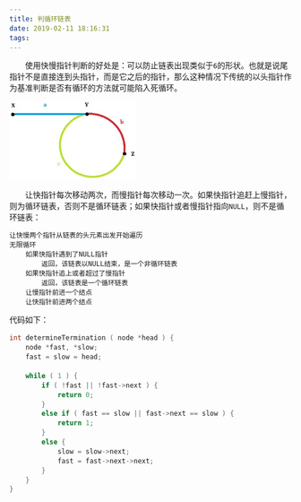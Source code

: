 ```yaml
---
title: 判循环链表
date: 2019-02-11 18:16:31
tags:
---
```

&emsp;&emsp;使用快慢指针判断的好处是：可以防止链表出现类似于`6`的形状。也就是说尾指针不是直接连到头指针，而是它之后的指针，那么这种情况下传统的以头指针作为基准判断是否有循环的方法就可能陷入死循环。

<img src="./判循环链表/1.png" height="140" width="226">

&emsp;&emsp;让快指针每次移动两次，而慢指针每次移动一次。如果快指针追赶上慢指针，则为循环链表，否则不是循环链表；如果快指针或者慢指针指向`NULL`，则不是循环链表：

``` cpp
让快慢两个指针从链表的头元素出发开始遍历
无限循环
    如果快指针遇到了NULL指针
        返回，该链表以NULL结束，是一个非循环链表
    如果快指针追上或者超过了慢指针
        返回，该链表是一个循环链表
    让慢指针前进一个结点
    让快指针前进两个结点
```

代码如下：

``` cpp
int determineTermination ( node *head ) {
    node *fast, *slow;
    fast = slow = head;
​
    while ( 1 ) {
        if ( !fast || !fast->next ) {
            return 0;
        }
        else if ( fast == slow || fast->next == slow ) {
            return 1;
        }
        else {
            slow = slow->next;
            fast = fast->next->next;
        }
    }
}
```